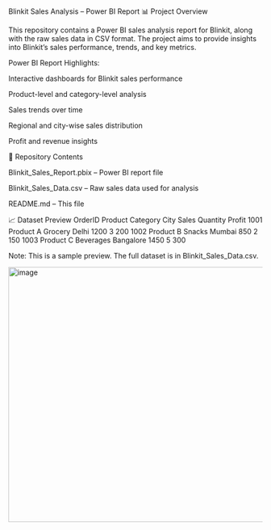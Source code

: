 Blinkit Sales Analysis – Power BI Report
📊 Project Overview

This repository contains a Power BI sales analysis report for Blinkit, along with the raw sales data in CSV format. The project aims to provide insights into Blinkit’s sales performance, trends, and key metrics.

Power BI Report Highlights:

Interactive dashboards for Blinkit sales performance

Product-level and category-level analysis

Sales trends over time

Regional and city-wise sales distribution

Profit and revenue insights

📂 Repository Contents

Blinkit_Sales_Report.pbix – Power BI report file

Blinkit_Sales_Data.csv – Raw sales data used for analysis

README.md – This file

📈 Dataset Preview
OrderID	Product	Category	City	Sales	Quantity	Profit
1001	Product A	Grocery	Delhi	1200	3	200
1002	Product B	Snacks	Mumbai	850	2	150
1003	Product C	Beverages	Bangalore	1450	5	300

Note: This is a sample preview. The full dataset is in Blinkit_Sales_Data.csv.

<img width="905" height="505" alt="image" src="https://github.com/user-attachments/assets/0c906ec3-b070-4a1b-b53d-9623703f2f27" />
